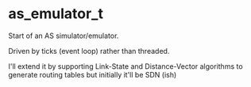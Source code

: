 # as_emulator_t

Start of an AS simulator/emulator.

Driven by ticks (event loop) rather than threaded.

I'll extend it by supporting Link-State and Distance-Vector algorithms to generate routing tables but initially it'll be SDN (ish)  
